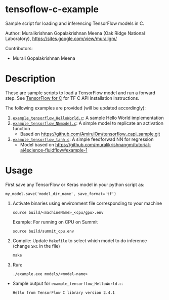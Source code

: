 # tensoflow-c-example

Sample script for loading and inferencing TensorFlow models in C.

Author: Muralikrishnan Gopalakrishnan Meena (Oak Ridge National Laboratory), https://sites.google.com/view/muraligm/

Contributors:
* Murali Gopalakrishnan Meena

# Description

These are sample scripts to load a TensorFlow model and run a forward step. See [TensorFlow for C](https://www.tensorflow.org/install/lang_c) for TF C API installation instructions.

The following examples are provided (will be updated accordingly):
1. [`example_tensorflow_HelloWorld.c`](example_tensorflow_HelloWorld.c): A sample Hello World implementation
2. [`example_tensorflow_NNmodel.c`](example_tensorflow_NNmodel.c): A simple model to replicate an activation function
    - Based on https://github.com/AmirulOm/tensorflow_capi_sample.git
3. [`example_tensorflow_tanh.c`](example_tensorflow_tanh.c): A simple feedforwad NN for regression
    - Model based on https://github.com/muralikrishnangm/tutorial-ai4science-fluidflow#example-1

# Usage

First save any TensorFlow or Keras model in your python script as:
```
my_model.save('model_dir_name', save_format='tf')
```

1. Activate binaries using environment file corresponding to your machine
    ```
    source build/<machineName>_<cpu/gpu>.env
    ```
    Example: For running on CPU on Summit
    ```
    source build/summit_cpu.env
    ```
2. Compile: 
    Update `Makefile` to select which model to do inference (change `SRC` in the file)
    ```
    make
    ```
3. Run:
    ```
    ./example.exe models/<model-name>
    ```
    
* Sample output for `example_tensorflow_HelloWorld.c`:
  ```
  Hello from TensorFlow C library version 2.4.1
  ```


